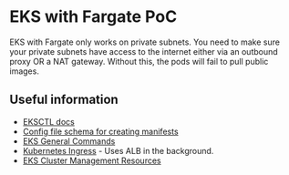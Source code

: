 # EKS with Fargate PoC
EKS with Fargate only works on private subnets. You need to make sure your private subnets have access to the internet either via an outbound proxy OR a NAT gateway. Without this, the pods will fail to pull public images.

## Useful information
- [EKSCTL docs](https://eksctl.io/usage/fargate-support/)
- [Config file schema for creating manifests](https://eksctl.io/usage/schema/)
- [EKS General Commands](https://docs.aws.amazon.com/eks/latest/userguide/getting-started-eksctl.html)
- [Kubernetes Ingress](https://docs.aws.amazon.com/eks/latest/userguide/alb-ingress.html) - Uses ALB in the background.
- [EKS Cluster Management Resources](https://docs.aws.amazon.com/eks/latest/userguide/eks-managing.html)
